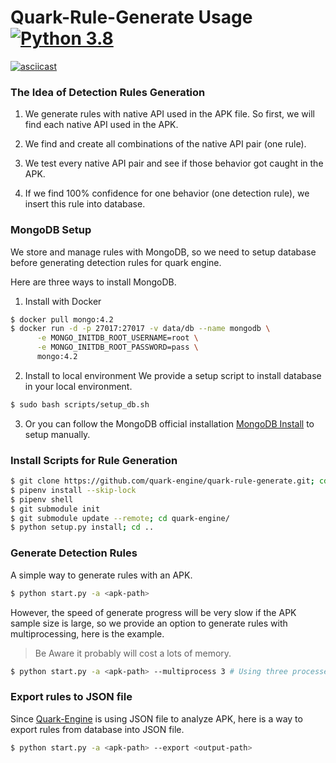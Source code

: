 # Quark-Rule-Generate Usage [![Python 3.8](https://img.shields.io/badge/python-3.8-blue.svg)](https://www.python.org/downloads/release/python-360/)
[![asciicast](https://asciinema.org/a/374145.svg)](https://asciinema.org/a/374145)
### The Idea of Detection Rules Generation

1. We generate rules with native API used in the APK file. 
   So first, we will find each native API used in the APK.
   
2. We find and create all combinations of the native API pair (one rule).

3. We test every native API pair and see if those behavior got caught in the APK.

4. If we find 100% confidence for one behavior (one detection rule), we insert this rule into database.

### MongoDB Setup

We store and manage rules with MongoDB, so we need to setup database before generating detection rules for quark engine.

Here are three ways to install MongoDB.
1. Install with Docker
```bash
$ docker pull mongo:4.2
$ docker run -d -p 27017:27017 -v data/db --name mongodb \
      -e MONGO_INITDB_ROOT_USERNAME=root \
      -e MONGO_INITDB_ROOT_PASSWORD=pass \
      mongo:4.2
```

2. Install to local environment
We provide a setup script to install database in your local environment. 
```bash
$ sudo bash scripts/setup_db.sh
```

3. Or you can follow the MongoDB official installation [MongoDB Install](https://docs.mongodb.com/manual/installation/) to setup manually.

### Install Scripts for Rule Generation
```bash
$ git clone https://github.com/quark-engine/quark-rule-generate.git; cd quark-rule-generate/
$ pipenv install --skip-lock
$ pipenv shell
$ git submodule init
$ git submodule update --remote; cd quark-engine/
$ python setup.py install; cd ..
```

### Generate Detection Rules
 
A simple way to generate rules with an APK.
```bash
$ python start.py -a <apk-path>
```

However, the speed of generate progress will be very slow if the APK sample size is large, so we provide an option to generate rules with multiprocessing, here is the example.

> Be Aware it probably will cost a lots of memory.
```bash
$ python start.py -a <apk-path> --multiprocess 3 # Using three processes to work
```

### Export rules to JSON file

Since [Quark-Engine](https://github.com/quark-engine/quark-engine) is using JSON file to analyze APK, here is a way to export rules from database into JSON file.
```bash
$ python start.py -a <apk-path> --export <output-path>
```
